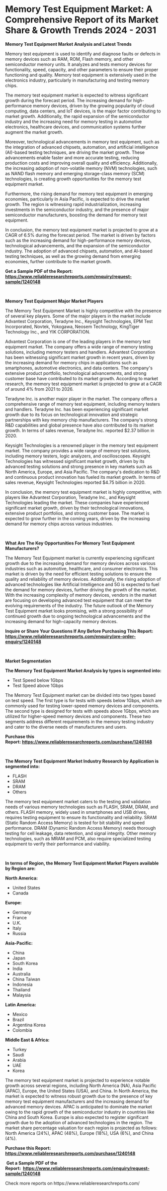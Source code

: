<p><h1>Memory Test Equipment Market: A Comprehensive Report of its Market Share & Growth Trends 2024 - 2031</h1></p><p><strong>Memory Test Equipment Market Analysis and Latest Trends</strong></p>
<p><p>Memory test equipment is used to identify and diagnose faults or defects in memory devices such as RAM, ROM, Flash memory, and other semiconductor memory units. It analyzes and tests memory devices for functionality, speed, capacity, and other parameters to ensure their proper functioning and quality. Memory test equipment is extensively used in the electronics industry, particularly in manufacturing and testing memory chips.</p><p>The memory test equipment market is expected to witness significant growth during the forecast period. The increasing demand for high-performance memory devices, driven by the growing popularity of cloud computing, data centers, and IoT devices, is the major factor contributing to market growth. Additionally, the rapid expansion of the semiconductor industry and the increasing need for memory testing in automotive electronics, healthcare devices, and communication systems further augment the market growth.</p><p>Moreover, technological advancements in memory test equipment, such as the integration of advanced chipsets, automation, and artificial intelligence (AI)-based testing techniques, are driving the market growth. These advancements enable faster and more accurate testing, reducing production costs and improving overall quality and efficiency. Additionally, the increasing adoption of non-volatile memory (NVM) technologies, such as NAND flash memory and emerging storage-class memory (SCM) technologies, is creating growth opportunities for the memory test equipment market.</p><p>Furthermore, the rising demand for memory test equipment in emerging economies, particularly in Asia Pacific, is expected to drive the market growth. The region is witnessing rapid industrialization, increasing investments in the semiconductor industry, and the presence of major semiconductor manufacturers, boosting the demand for memory test equipment.</p><p>In conclusion, the memory test equipment market is projected to grow at a CAGR of 6.5% during the forecast period. The market is driven by factors such as the increasing demand for high-performance memory devices, technological advancements, and the expansion of the semiconductor industry. The adoption of advanced chipsets, automation, and AI-based testing techniques, as well as the growing demand from emerging economies, further contribute to the market growth.</p></p>
<p><strong>Get a Sample PDF of the Report:&nbsp; <a href="https://www.reliableresearchreports.com/enquiry/request-sample/1240148">https://www.reliableresearchreports.com/enquiry/request-sample/1240148</a></strong></p>
<p>&nbsp;</p>
<p><strong>Memory Test Equipment Major Market Players</strong></p>
<p><p>The Memory Test Equipment Market is highly competitive with the presence of several key players. Some of the major players in the market include Advantest Corporation, Teradyne Inc., Keysight Technologies, EPM Test Incorporated, Novtek, Yokogawa, Neosem Technology, KingTiger Technology Inc., and YIK CORPORATION.</p><p>Advantest Corporation is one of the leading players in the memory test equipment market. The company offers a wide range of memory testing solutions, including memory testers and handlers. Advantest Corporation has been witnessing significant market growth in recent years, driven by the increasing demand for memory chips in applications such as smartphones, automotive electronics, and data centers. The company's extensive product portfolio, technological advancements, and strong customer base have contributed to its market growth. According to market research, the memory test equipment market is projected to grow at a CAGR of around 4% from 2021 to 2026.</p><p>Teradyne Inc. is another major player in the market. The company offers a comprehensive range of memory test equipment, including memory testers and handlers. Teradyne Inc. has been experiencing significant market growth due to its focus on technological innovation and strategic partnerships with key memory chip manufacturers. The company's strong R&D capabilities and global presence have also contributed to its market growth. In terms of sales revenue, Teradyne Inc. reported $2.37 billion in 2020.</p><p>Keysight Technologies is a renowned player in the memory test equipment market. The company provides a wide range of memory test solutions, including memory testers, logic analyzers, and oscilloscopes. Keysight Technologies has witnessed significant market growth, driven by its advanced testing solutions and strong presence in key markets such as North America, Europe, and Asia Pacific. The company's dedication to R&D and continuous product innovation has fueled its market growth. In terms of sales revenue, Keysight Technologies reported $4.75 billion in 2020.</p><p>In conclusion, the memory test equipment market is highly competitive, with players like Advantest Corporation, Teradyne Inc., and Keysight Technologies leading the market. These companies have experienced significant market growth, driven by their technological innovations, extensive product portfolios, and strong customer base. The market is expected to grow further in the coming years, driven by the increasing demand for memory chips across various industries.</p></p>
<p>&nbsp;</p>
<p><strong>What Are The Key Opportunities For Memory Test Equipment Manufacturers?</strong></p>
<p><p>The Memory Test Equipment market is currently experiencing significant growth due to the increasing demand for memory devices across various industries such as automotive, healthcare, and consumer electronics. This market is driven by the need for efficient testing solutions to ensure the quality and reliability of memory devices. Additionally, the rising adoption of advanced technologies like Artificial Intelligence and 5G is expected to fuel the demand for memory devices, further driving the growth of the market. With the increasing complexity of memory devices, vendors in the market are focusing on developing advanced test equipment that can meet the evolving requirements of the industry. The future outlook of the Memory Test Equipment market looks promising, with a strong possibility of continued growth due to ongoing technological advancements and the increasing demand for high-capacity memory devices.</p></p>
<p><strong>Inquire or Share Your Questions If Any Before Purchasing This Report: <a href="https://www.reliableresearchreports.com/enquiry/pre-order-enquiry/1240148">https://www.reliableresearchreports.com/enquiry/pre-order-enquiry/1240148</a></strong></p>
<p>&nbsp;</p>
<p><strong>Market Segmentation</strong></p>
<p><strong>The Memory Test Equipment Market Analysis by types is segmented into:</strong></p>
<p><ul><li>Test Speed below 1Gbps</li><li>Test Speed above 1Gbps</li></ul></p>
<p><p>The Memory Test Equipment market can be divided into two types based on test speed. The first type is for tests with speeds below 1Gbps, which are commonly used for testing lower-speed memory devices and components. The second type is designed for tests with speeds above 1Gbps, which are utilized for higher-speed memory devices and components. These two segments address different requirements in the memory testing industry and cater to the diverse needs of manufacturers and users.</p></p>
<p><strong>Purchase this Report:&nbsp;<a href="https://www.reliableresearchreports.com/purchase/1240148">https://www.reliableresearchreports.com/purchase/1240148</a></strong></p>
<p>&nbsp;</p>
<p><strong>The Memory Test Equipment Market Industry Research by Application is segmented into:</strong></p>
<p><ul><li>FLASH</li><li>SRAM</li><li>DRAM</li><li>Others</li></ul></p>
<p><p>The memory test equipment market caters to the testing and validation needs of various memory technologies such as FLASH, SRAM, DRAM, and others. FLASH memory, widely used in smartphones and USB drives, requires testing equipment to ensure its functionality and reliability. SRAM (Static Random Access Memory) is tested for bit stability and speed performance. DRAM (Dynamic Random Access Memory) needs thorough testing for cell leakage, data retention, and signal integrity. Other memory technologies, such as MRAM and PCM, also require specialized testing equipment to verify their performance and viability.</p></p>
<p>&nbsp;</p>
<p><strong>In terms of Region, the Memory Test Equipment Market Players available by Region are:</strong></p>
<p>
    <p> <strong> North America: </strong>
        <ul>
            <li>United States</li>
            <li>Canada</li>
        </ul>
        </p> 
    <p> <strong> Europe: </strong>
        <ul>
            <li>Germany</li>
            <li>France</li>
            <li>U.K.</li>
            <li>Italy</li>
            <li>Russia</li>
        </ul>
        </p> 
    <p> <strong> Asia-Pacific: </strong>
        <ul>
            <li>China</li>
            <li>Japan</li>
            <li>South Korea</li>
            <li>India</li>
            <li>Australia</li>
            <li>China Taiwan</li>
            <li>Indonesia</li>
            <li>Thailand</li>
            <li>Malaysia</li>
        </ul>
        </p> 
    <p> <strong> Latin America: </strong>
        <ul>
            <li>Mexico</li>
            <li>Brazil</li>
            <li>Argentina Korea</li>
            <li>Colombia</li>
        </ul>
        </p> 
    <p> <strong> Middle East & Africa: </strong>
        <ul>
            <li>Turkey</li>
            <li>Saudi</li>
            <li>Arabia</li>
            <li>UAE</li>
            <li>Korea</li>
        </ul>
    </p>
    </p>
<p><p>The memory test equipment market is projected to experience notable growth across several regions, including North America (NA), Asia Pacific (APAC), Europe, the United States (USA), and China. In North America, the market is expected to witness robust growth due to the presence of key memory test equipment manufacturers and the increasing demand for advanced memory devices. APAC is anticipated to dominate the market owing to the rapid growth of the semiconductor industry in countries like China and South Korea. Europe is also expected to register significant growth due to the adoption of advanced technologies in the region. The market share percentage valuation for each region is projected as follows: North America (24%), APAC (48%), Europe (18%), USA (6%), and China (4%).</p></p>
<p><strong>Purchase this Report: <a href="https://www.reliableresearchreports.com/purchase/1240148">https://www.reliableresearchreports.com/purchase/1240148</a></strong></p>
<p>&nbsp;<strong>Get a Sample PDF of the Report:&nbsp;&nbsp;<a href="https://www.reliableresearchreports.com/enquiry/request-sample/1240148">https://www.reliableresearchreports.com/enquiry/request-sample/1240148</a></strong></p>
<p><strong></strong></p>
<p>Check more reports on https://www.reliableresearchreports.com/</p>